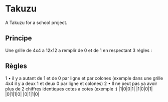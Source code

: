 # Takuzu
A Takuzu for a school project.

## Principe
Une grille de 4x4 a 12x12 a remplir de 0 et de 1
en respectant 3 règles :

## Règles

1 • il y a autant de 1 et de 0 par ligne et par colones (exemple dans une grille 4x4 il y a deux 1 et deux 0 par ligne et colones)
2 • Il ne peut pas ya avoir plus de 2 chiffres identiques cotes a cotes (exemple :)
|1|0|0|1|
|1|0|0|1|
|0|1|1|0|
|0|1|1|0|